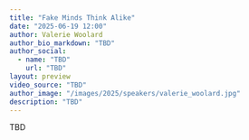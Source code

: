 ```yaml
---
title: "Fake Minds Think Alike"
date: "2025-06-19 12:00"
author: Valerie Woolard
author_bio_markdown: "TBD"
author_social:
  - name: "TBD"
    url: "TBD"
layout: preview
video_source: "TBD"
author_image: "/images/2025/speakers/valerie_woolard.jpg"
description: "TBD"
---
```


TBD